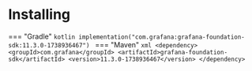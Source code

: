 # Installing

=== "Gradle"
    ```kotlin
    implementation("com.grafana:grafana-foundation-sdk:11.3.0-1738936467")
    ```
=== "Maven"
    ```xml
    <dependency>
        <groupId>com.grafana</groupId>
        <artifactId>grafana-foundation-sdk</artifactId>
        <version>11.3.0-1738936467</version>
    </dependency>
    ```
